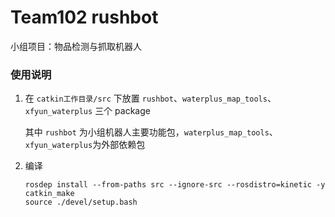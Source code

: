 # Team102 rushbot

小组项目：物品检测与抓取机器人



### 使用说明

1. 在 `catkin工作目录/src` 下放置 `rushbot`、`waterplus_map_tools`、`xfyun_waterplus` 三个 package

   其中 `rushbot` 为小组机器人主要功能包，`waterplus_map_tools`、`xfyun_waterplus`为外部依赖包

2. 编译

   ```
   rosdep install --from-paths src --ignore-src --rosdistro=kinetic -y
   catkin_make
   source ./devel/setup.bash
   ```